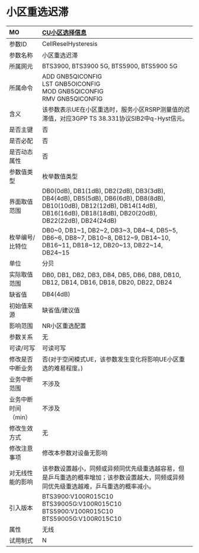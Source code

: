 # 小区重选迟滞<table><thread><tr><th align = "left">MO</th><th align = "left"><a href = "index.html#小区重选迟滞-4">CU小区选择信息</a></td></tr></thread><tbody><tr><td>参数ID</td><td>CellReselHysteresis</td></tr><tr><td>参数名称</td><td>小区重选迟滞</td></tr><tr><td>所属网元</td><td>BTS3900, BTS3900 5G, BTS5900, BTS5900 5G</td></tr><tr><td>所属命令</td><td>ADD GNB5QICONFIG<br>LST GNB5OICONFIG<br>MOD GNB5QICONFIG<br>RMV GNB5QICONFIG</td></tr><tr><td>含义</td><td>该参数表示UE在小区重选时，服务小区RSRP测量值的迟滞值，对应3GPP TS 38.331协议SIB2中q-Hyst信元。</td></tr><tr><td>是否主键</td><td>否</td></tr><tr><td>是否必配</td><td>否</td></tr><tr><td>是否动态属性</td><td>否</td></tr><tr><td>参数值类型</td><td>枚举数值类型</td></tr><tr><td>界面取值范围</td><td>DB0(0dB), DB1(1dB), DB2(2dB), DB3(3dB), DB4(4dB), DB5(5dB), DB6(6dB), DB8(8dB), DB10(10dB), DB12(12dB), DB14(14dB), DB16(16dB), DB18(18dB), DB20(20dB), DB22(22dB), DB24(24dB)</td></tr><tr><td>枚举编号/比特位</td><td>DB0~0, DB1~1, DB2~2, DB3~3, DB4~4, DB5~5, DB6~6, DB8~7, DB10~8, DB12~9, DB14~10, DB16~11, DB18~12, DB20~13, DB22~14, DB24~15</td></tr><tr><td>单位</td><td>分贝</td></tr><tr><td>实际取值范围</td><td>DB0, DB1, DB2, DB3, DB4, DB5, DB6, DB8, DB10, DB12, DB14, DB16, DB18, DB20, DB22, DB24</td></tr><tr><td>缺省值</td><td>DB4(4dB)</td></tr><tr><td>初始值来源</td><td>缺省值/建议值</td></tr><tr><td>影响范围</td><td>NR小区重选配置</td></tr><tr><td>参数关系</td><td>无</td></tr><tr><td>可读/可写</td><td>可读可写</td></tr><tr><td>修改是否中断业务</td><td>否(对于空闲模式UE，该参数发生变化将影响UE小区重选的难易程度。)</td></tr><tr><td>业务中断范围</td><td>不涉及</td></tr><tr><td>业务中断时间（min）</td><td>不涉及</td></tr><tr><td>修改生效方式</td><td>无</td></tr><tr><td>修改注意事项</td><td>修改本参数对设备无影响</td></tr><tr><td>对无线性能的影响</td><td>该参数设置越小，同频或异频同优先级重选越容易，但是乒乓重选的概率增加；该参数设置越大，同频或异频同优先级重选越难，乒乓重选的概率减小。</td></tr><tr><td>引入版本</td><td>BTS3900:V100R015C10<br>BTS39005G:V100R015C10<br>BTS5900:V100R015C10<br>BTS59005G:V100R015C10</td></tr><tr><td>属性</td><td>无线</td></tr><tr><td>试用制式</td><td>N</td></tr></tbody></table>